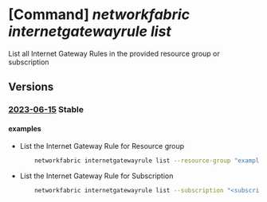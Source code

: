 # [Command] _networkfabric internetgatewayrule list_

List all Internet Gateway Rules in the provided resource group or subscription

## Versions

### [2023-06-15](/Resources/mgmt-plane/L3N1YnNjcmlwdGlvbnMve30vcHJvdmlkZXJzL21pY3Jvc29mdC5tYW5hZ2VkbmV0d29ya2ZhYnJpYy9pbnRlcm5ldGdhdGV3YXlydWxlcw==/2023-06-15.xml) **Stable**

<!-- mgmt-plane /subscriptions/{}/providers/microsoft.managednetworkfabric/internetgatewayrules 2023-06-15 -->
<!-- mgmt-plane /subscriptions/{}/resourcegroups/{}/providers/microsoft.managednetworkfabric/internetgatewayrules 2023-06-15 -->

#### examples

- List the Internet Gateway Rule for Resource group
    ```bash
        networkfabric internetgatewayrule list --resource-group "example-rg"
    ```

- List the Internet Gateway Rule for Subscription
    ```bash
        networkfabric internetgatewayrule list --subscription "<subscriptionId>"
    ```
